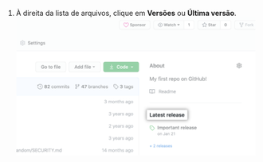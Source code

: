 1. À direita da lista de arquivos, clique em **Versões** ou **Última versão**. ![Seção de versões na barra lateral direita](/assets/images/help/releases/release-link.png)
